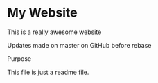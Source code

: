 # My Website

This is a really awesome website

Updates made on master on GitHub before rebase

 Purpose

This file is just a readme file.
